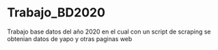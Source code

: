 # Trabajo_BD2020
Trabajo base datos del año 2020 en el cual con un script de scraping se obtenian datos de yapo y otras paginas web
